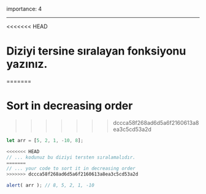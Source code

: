 importance: 4

---

<<<<<<< HEAD
# Diziyi tersine sıralayan fonksiyonu yazınız.
=======
# Sort in decreasing order
>>>>>>> dccca58f268ad6d5a6f2160613a8ea3c5cd53a2d

```js
let arr = [5, 2, 1, -10, 8];

<<<<<<< HEAD
// ... kodunuz bu diziyi tersten sıralamalıdır.
=======
// ... your code to sort it in decreasing order
>>>>>>> dccca58f268ad6d5a6f2160613a8ea3c5cd53a2d

alert( arr ); // 8, 5, 2, 1, -10
```

